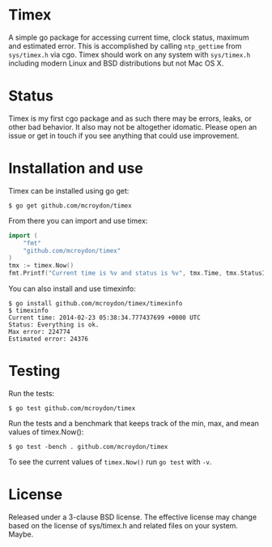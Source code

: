 # Timex

A simple go package for accessing current time, clock status, maximum and estimated error. This is accomplished by
calling `ntp_gettime` from `sys/timex.h` via cgo. Timex should work on any system with `sys/timex.h` including modern
Linux and BSD distributions but not Mac OS X.

# Status

Timex is my first cgo package and as such there may be errors, leaks, or other bad behavior. It also may not be
altogether idomatic. Please open an issue or get in touch if you see anything that could use improvement.

# Installation and use

Timex can be installed using go get:

```
$ go get github.com/mcroydon/timex
```

From there you can import and use timex:

```go
import (
    "fmt"
    "github.com/mcroydon/timex"
)
tmx := timex.Now()
fmt.Printf("Current time is %v and status is %v", tmx.Time, tmx.StatusInfo())
```

You can also install and use timexinfo:

```
$ go install github.com/mcroydon/timex/timexinfo
$ timexinfo
Current time: 2014-02-23 05:38:34.777437699 +0000 UTC
Status: Everything is ok.
Max error: 224774
Estimated error: 24376
```

# Testing

Run the tests:

```
$ go test github.com/mcroydon/timex
```

Run the tests and a benchmark that keeps track of the min, max, and mean values of timex.Now():

```
$ go test -bench . github.com/mcroydon/timex
````

To see the current values of `timex.Now()` run `go test` with `-v`.

# License

Released under a 3-clause BSD license.  The effective license may change based on the license of sys/timex.h and
related files on your system. Maybe.